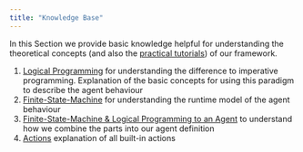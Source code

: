 ```yaml
---
title: "Knowledge Base"
---
```


In this Section we provide basic knowledge helpful for understanding the theoretical concepts (and also the [practical tutorials](/tutorials)) of our framework.

1. [Logical Programming](logicalprogramming) for understanding the difference to imperative programming. Explanation of the basic concepts for using this paradigm to describe the agent behaviour
2. [Finite-State-Machine](finitestatemachine) for understanding the runtime model of the agent behaviour
3. [Finite-State-Machine & Logical Programming to an Agent](agent) to understand how we combine the parts into our agent definition
4. [Actions](actions) explanation of all built-in actions

